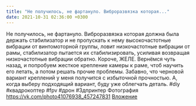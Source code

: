 ```yaml
---
title: "Не получилось, не фартануло. Виброразвязка которая..."
date: 2021-10-31 02:36:00 +0300
---
```


Не получилось, не фартануло. Виброразвязка которая должна была держать стабилизатор и не пропускать к нему высокочастотные вибрации от винтомоторной группы, ловит низкочастотные вибрации от рамы, стабилизатор пытается их стабилизировать, усиливая возвращая низкочастотные вибрации обратно. Короче, ЖЕЛЕ. Вернёмся чуть назад, и попробуем жесткое крепление камеры к раме, чтоб научить его летать, а потом решать прочие проблемы.
Забавно, что черновой вариант креплений у меня получится с избыточной прочностью. А, когда выберу подходящий вариант, буду уже облегчать деталь.
#diy #квадрокоптер #fpv #дрон #3дпринтер
Фотография
<a class="vk-attach" href="https://vk.com/photo41076938_457247831">https://vk.com/photo41076938_457247831</a>
<a class="vk-attach" href="https://vk.com/photo41076938_457247831">Вложение</a>
